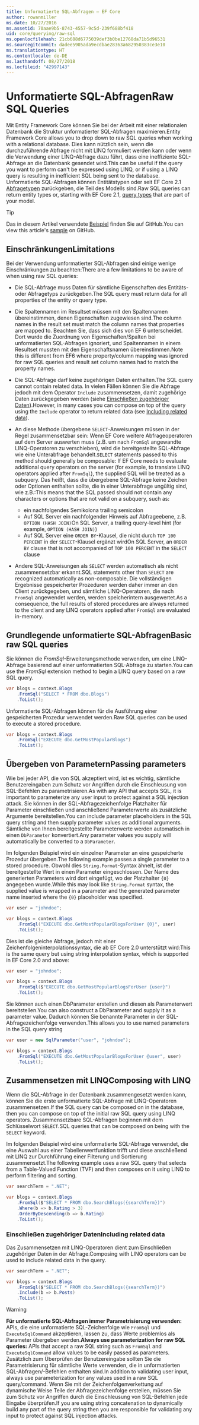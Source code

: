 ```yaml
---
title: Unformatierte SQL-Abfragen – EF Core
author: rowanmiller
ms.date: 10/27/2016
ms.assetid: 70aae9b5-8743-4557-9c5d-239f688bf418
uid: core/querying/raw-sql
ms.openlocfilehash: 21cb688d6775039def3b0be12768da71b5d96531
ms.sourcegitcommit: dadee5905ada9ecdbae28363a682950383ce3e10
ms.translationtype: HT
ms.contentlocale: de-DE
ms.lasthandoff: 08/27/2018
ms.locfileid: "42997143"
---
```

# <a name="raw-sql-queries"></a><span data-ttu-id="f269b-102">Unformatierte SQL-Abfragen</span><span class="sxs-lookup"><span data-stu-id="f269b-102">Raw SQL Queries</span></span>

<span data-ttu-id="f269b-103">Mit Entity Framework Core können Sie bei der Arbeit mit einer relationalen Datenbank die Struktur unformatierter SQL-Abfragen maximieren.</span><span class="sxs-lookup"><span data-stu-id="f269b-103">Entity Framework Core allows you to drop down to raw SQL queries when working with a relational database.</span></span> <span data-ttu-id="f269b-104">Dies kann nützlich sein, wenn die durchzuführende Abfrage nicht mit LINQ formuliert werden kann oder wenn die Verwendung einer LINQ-Abfrage dazu führt, dass eine ineffiziente SQL-Abfrage an die Datenbank gesendet wird.</span><span class="sxs-lookup"><span data-stu-id="f269b-104">This can be useful if the query you want to perform can't be expressed using LINQ, or if using a LINQ query is resulting in inefficient SQL being sent to the database.</span></span> <span data-ttu-id="f269b-105">Unformatierte SQL-Abfragen können Entitätstypen oder seit EF Core 2.1 [Abfragetypen](xref:core/modeling/query-types) zurückgeben, die Teil des Modells sind.</span><span class="sxs-lookup"><span data-stu-id="f269b-105">Raw SQL queries can return entity types or, starting with EF Core 2.1, [query types](xref:core/modeling/query-types) that are part of your model.</span></span>

> [!TIP]  
> <span data-ttu-id="f269b-106">Das in diesem Artikel verwendete [Beispiel](https://github.com/aspnet/EntityFramework.Docs/tree/master/samples/core/Querying) finden Sie auf GitHub.</span><span class="sxs-lookup"><span data-stu-id="f269b-106">You can view this article's [sample](https://github.com/aspnet/EntityFramework.Docs/tree/master/samples/core/Querying) on GitHub.</span></span>

## <a name="limitations"></a><span data-ttu-id="f269b-107">Einschränkungen</span><span class="sxs-lookup"><span data-stu-id="f269b-107">Limitations</span></span>

<span data-ttu-id="f269b-108">Bei der Verwendung unformatierter SQL-Abfragen sind einige wenige Einschränkungen zu beachten:</span><span class="sxs-lookup"><span data-stu-id="f269b-108">There are a few limitations to be aware of when using raw SQL queries:</span></span>

* <span data-ttu-id="f269b-109">Die SQL-Abfrage muss Daten für sämtliche Eigenschaften des Entitäts- oder Abfragetyps zurückgeben.</span><span class="sxs-lookup"><span data-stu-id="f269b-109">The SQL query must return data for all properties of the entity or query type.</span></span>

* <span data-ttu-id="f269b-110">Die Spaltennamen im Resultset müssen mit den Spaltennamen übereinstimmen, denen Eigenschaften zugewiesen sind.</span><span class="sxs-lookup"><span data-stu-id="f269b-110">The column names in the result set must match the column names that properties are mapped to.</span></span> <span data-ttu-id="f269b-111">Beachten Sie, dass sich dies von EF 6 unterscheidet. Dort wurde die Zuordnung von Eigenschaften/Spalten bei unformatierten SQL-Abfragen ignoriert, und Spaltennamen in einem Resultset mussten mit den Eigenschaftsnamen übereinstimmen.</span><span class="sxs-lookup"><span data-stu-id="f269b-111">Note this is different from EF6 where property/column mapping was ignored for raw SQL queries and result set column names had to match the property names.</span></span>

* <span data-ttu-id="f269b-112">Die SQL-Abfrage darf keine zugehörigen Daten enthalten.</span><span class="sxs-lookup"><span data-stu-id="f269b-112">The SQL query cannot contain related data.</span></span> <span data-ttu-id="f269b-113">In vielen Fällen können Sie die Abfrage jedoch mit dem Operator `Include` zusammensetzen, damit zugehörige Daten zurückgegeben werden (siehe [Einschließen zugehöriger Daten](#including-related-data)).</span><span class="sxs-lookup"><span data-stu-id="f269b-113">However, in many cases you can compose on top of the query using the `Include` operator to return related data (see [Including related data](#including-related-data)).</span></span>

* <span data-ttu-id="f269b-114">An diese Methode übergebene `SELECT`-Anweisungen müssen in der Regel zusammensetzbar sein: Wenn EF Core weitere Abfrageoperatoren auf dem Server auswerten muss (z.B. um nach `FromSql` angewandte LINQ-Operatoren zu verschieben), wird die bereitgestellte SQL-Abfrage wie eine Unterabfrage behandelt.</span><span class="sxs-lookup"><span data-stu-id="f269b-114">`SELECT` statements passed to this method should generally be composable: If EF Core needs to evaluate additional query operators on the server (for example, to translate LINQ operators applied after `FromSql`), the supplied SQL will be treated as a subquery.</span></span> <span data-ttu-id="f269b-115">Das heißt, dass die übergebene SQL-Abfrage keine Zeichen oder Optionen enthalten sollte, die in einer Unterabfrage ungültig sind, wie z.B.:</span><span class="sxs-lookup"><span data-stu-id="f269b-115">This means that the SQL passed should not contain any characters or options that are not valid on a subquery, such as:</span></span>
  * <span data-ttu-id="f269b-116">ein nachfolgendes Semikolon</span><span class="sxs-lookup"><span data-stu-id="f269b-116">a trailing semicolon</span></span>
  * <span data-ttu-id="f269b-117">Auf SQL Server ein nachfolgender Hinweis auf Abfrageebene, z.B. `OPTION (HASH JOIN)`</span><span class="sxs-lookup"><span data-stu-id="f269b-117">On SQL Server, a trailing query-level hint (for example, `OPTION (HASH JOIN)`)</span></span>
  * <span data-ttu-id="f269b-118">Auf SQL Server eine `ORDER BY`-Klausel, die nicht durch `TOP 100 PERCENT` in der `SELECT`-Klausel ergänzt wird</span><span class="sxs-lookup"><span data-stu-id="f269b-118">On SQL Server, an `ORDER BY` clause that is not accompanied of `TOP 100 PERCENT` in the `SELECT` clause</span></span>

* <span data-ttu-id="f269b-119">Andere SQL-Anweisungen als `SELECT` werden automatisch als nicht zusammensetzbar erkannt.</span><span class="sxs-lookup"><span data-stu-id="f269b-119">SQL statements other than `SELECT` are recognized automatically as non-composable.</span></span> <span data-ttu-id="f269b-120">Die vollständigen Ergebnisse gespeicherter Prozeduren werden daher immer an den Client zurückgegeben, und sämtliche LINQ-Operatoren, die nach `FromSql` angewendet werden, werden speicherintern ausgewertet.</span><span class="sxs-lookup"><span data-stu-id="f269b-120">As a consequence, the full results of stored procedures are always returned to the client and any LINQ operators applied after `FromSql` are evaluated in-memory.</span></span>

## <a name="basic-raw-sql-queries"></a><span data-ttu-id="f269b-121">Grundlegende unformatierte SQL-Abfragen</span><span class="sxs-lookup"><span data-stu-id="f269b-121">Basic raw SQL queries</span></span>

<span data-ttu-id="f269b-122">Sie können die *FromSql*-Erweiterungsmethode verwenden, um eine LINQ-Abfrage basierend auf einer unformatierten SQL-Abfrage zu starten.</span><span class="sxs-lookup"><span data-stu-id="f269b-122">You can use the *FromSql* extension method to begin a LINQ query based on a raw SQL query.</span></span>

<!-- [!code-csharp[Main](samples/core/Querying/Querying/RawSQL/Sample.cs)] -->
``` csharp
var blogs = context.Blogs
    .FromSql("SELECT * FROM dbo.Blogs")
    .ToList();
```

<span data-ttu-id="f269b-123">Unformatierte SQL-Abfragen können für die Ausführung einer gespeicherten Prozedur verwendet werden.</span><span class="sxs-lookup"><span data-stu-id="f269b-123">Raw SQL queries can be used to execute a stored procedure.</span></span>

<!-- [!code-csharp[Main](samples/core/Querying/Querying/RawSQL/Sample.cs)] -->
``` csharp
var blogs = context.Blogs
    .FromSql("EXECUTE dbo.GetMostPopularBlogs")
    .ToList();
```

## <a name="passing-parameters"></a><span data-ttu-id="f269b-124">Übergeben von Parametern</span><span class="sxs-lookup"><span data-stu-id="f269b-124">Passing parameters</span></span>

<span data-ttu-id="f269b-125">Wie bei jeder API, die von SQL akzeptiert wird, ist es wichtig, sämtliche Benutzereingaben zum Schutz vor Angriffen durch die Einschleusung von SQL-Befehlen zu parametrisieren.</span><span class="sxs-lookup"><span data-stu-id="f269b-125">As with any API that accepts SQL, it is important to parameterize any user input to protect against a SQL injection attack.</span></span> <span data-ttu-id="f269b-126">Sie können in der SQL-Abfragezeichenfolge Platzhalter für Parameter einschließen und anschließend Parameterwerte als zusätzliche Argumente bereitstellen.</span><span class="sxs-lookup"><span data-stu-id="f269b-126">You can include parameter placeholders in the SQL query string and then supply parameter values as additional arguments.</span></span> <span data-ttu-id="f269b-127">Sämtliche von Ihnen bereitgestellte Parameterwerte werden automatisch in einen `DbParameter` konvertiert.</span><span class="sxs-lookup"><span data-stu-id="f269b-127">Any parameter values you supply will automatically be converted to a `DbParameter`.</span></span>

<span data-ttu-id="f269b-128">Im folgenden Beispiel wird ein einzelner Parameter an eine gespeicherte Prozedur übergeben.</span><span class="sxs-lookup"><span data-stu-id="f269b-128">The following example passes a single parameter to a stored procedure.</span></span> <span data-ttu-id="f269b-129">Obwohl dies `String.Format`-Syntax ähnelt, ist der bereitgestellte Wert in einen Parameter eingeschlossen. Der Name des generierten Parameters wird dort eingefügt, wo der Platzhalter `{0}` angegeben wurde.</span><span class="sxs-lookup"><span data-stu-id="f269b-129">While this may look like `String.Format` syntax, the supplied value is wrapped in a parameter and the generated parameter name inserted where the `{0}` placeholder was specified.</span></span>

<!-- [!code-csharp[Main](samples/core/Querying/Querying/RawSQL/Sample.cs)] -->
``` csharp
var user = "johndoe";

var blogs = context.Blogs
    .FromSql("EXECUTE dbo.GetMostPopularBlogsForUser {0}", user)
    .ToList();
```

<span data-ttu-id="f269b-130">Dies ist die gleiche Abfrage, jedoch mit einer Zeichenfolgeninterpolationssyntax, die ab EF Core 2.0 unterstützt wird:</span><span class="sxs-lookup"><span data-stu-id="f269b-130">This is the same query but using string interpolation syntax, which is supported in EF Core 2.0 and above:</span></span>

<!-- [!code-csharp[Main](samples/core/Querying/Querying/RawSQL/Sample.cs)] -->
``` csharp
var user = "johndoe";

var blogs = context.Blogs
    .FromSql($"EXECUTE dbo.GetMostPopularBlogsForUser {user}")
    .ToList();
```

<span data-ttu-id="f269b-131">Sie können auch einen DbParameter erstellen und diesen als Parameterwert bereitstellen.</span><span class="sxs-lookup"><span data-stu-id="f269b-131">You can also construct a DbParameter and supply it as a parameter value.</span></span> <span data-ttu-id="f269b-132">Dadurch können Sie benannte Parameter in der SQL-Abfragezeichenfolge verwenden.</span><span class="sxs-lookup"><span data-stu-id="f269b-132">This allows you to use named parameters in the SQL query string</span></span>

<!-- [!code-csharp[Main](samples/core/Querying/Querying/RawSQL/Sample.cs)] -->
``` csharp
var user = new SqlParameter("user", "johndoe");

var blogs = context.Blogs
    .FromSql("EXECUTE dbo.GetMostPopularBlogsForUser @user", user)
    .ToList();
```

## <a name="composing-with-linq"></a><span data-ttu-id="f269b-133">Zusammensetzen mit LINQ</span><span class="sxs-lookup"><span data-stu-id="f269b-133">Composing with LINQ</span></span>

<span data-ttu-id="f269b-134">Wenn die SQL-Abfrage in der Datenbank zusammengesetzt werden kann, können Sie die erste unformatierte SQL-Abfrage mit LINQ-Operatoren zusammensetzen.</span><span class="sxs-lookup"><span data-stu-id="f269b-134">If the SQL query can be composed on in the database, then you can compose on top of the initial raw SQL query using LINQ operators.</span></span> <span data-ttu-id="f269b-135">Zusammensetzbare SQL-Abfragen beginnen mit dem Schlüsselwort `SELECT`.</span><span class="sxs-lookup"><span data-stu-id="f269b-135">SQL queries that can be composed on being with the `SELECT` keyword.</span></span>

<span data-ttu-id="f269b-136">Im folgenden Beispiel wird eine unformatierte SQL-Abfrage verwendet, die eine Auswahl aus einer Tabellenwertfunktion trifft und diese anschließend mit LINQ zur Durchführung einer Filterung und Sortierung zusammensetzt.</span><span class="sxs-lookup"><span data-stu-id="f269b-136">The following example uses a raw SQL query that selects from a Table-Valued Function (TVF) and then composes on it using LINQ to perform filtering and sorting.</span></span>

<!-- [!code-csharp[Main](samples/core/Querying/Querying/RawSQL/Sample.cs)] -->
``` csharp
var searchTerm = ".NET";

var blogs = context.Blogs
    .FromSql($"SELECT * FROM dbo.SearchBlogs({searchTerm})")
    .Where(b => b.Rating > 3)
    .OrderByDescending(b => b.Rating)
    .ToList();
```

### <a name="including-related-data"></a><span data-ttu-id="f269b-137">Einschließen zugehöriger Daten</span><span class="sxs-lookup"><span data-stu-id="f269b-137">Including related data</span></span>

<span data-ttu-id="f269b-138">Das Zusammensetzen mit LINQ-Operatoren dient zum Einschließen zugehöriger Daten in der Abfrage.</span><span class="sxs-lookup"><span data-stu-id="f269b-138">Composing with LINQ operators can be used to include related data in the query.</span></span>

<!-- [!code-csharp[Main](samples/core/Querying/Querying/RawSQL/Sample.cs)] -->
``` csharp
var searchTerm = ".NET";

var blogs = context.Blogs
    .FromSql($"SELECT * FROM dbo.SearchBlogs({searchTerm})")
    .Include(b => b.Posts)
    .ToList();
```

> [!WARNING]  
> <span data-ttu-id="f269b-139">**Für unformatierte SQL-Abfragen immer Parametrisierung verwenden:** APIs, die eine unformatierte SQL-Zeichenfolge wie `FromSql` und `ExecuteSqlCommand` akzeptieren, lassen zu, dass Werte problemlos als Parameter übergeben werden.</span><span class="sxs-lookup"><span data-stu-id="f269b-139">**Always use parameterization for raw SQL queries:** APIs that accept a raw SQL string such as `FromSql` and `ExecuteSqlCommand` allow values to be easily passed as parameters.</span></span> <span data-ttu-id="f269b-140">Zusätzlich zum Überprüfen der Benutzereingabe sollten Sie die Parametrisierung für sämtliche Werte verwenden, die in unformatierten SQL-Abfragen/-Befehlen enthalten sind.</span><span class="sxs-lookup"><span data-stu-id="f269b-140">In addition to validating user input, always use parameterization for any values used in a raw SQL query/command.</span></span> <span data-ttu-id="f269b-141">Wenn Sie mit der Zeichenfolgenverkettung auf dynamische Weise Teile der Abfragezeichenfolge erstellen, müssen Sie zum Schutz vor Angriffen durch die Einschleusung von SQL-Befehlen jede Eingabe überprüfen.</span><span class="sxs-lookup"><span data-stu-id="f269b-141">If you are using string concatenation to dynamically build any part of the query string then you are responsible for validating any input to protect against SQL injection attacks.</span></span>
